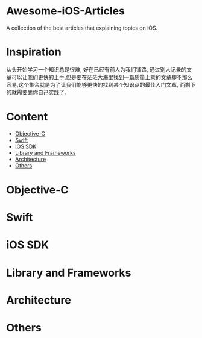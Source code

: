 # Awesome-iOS-Articles
A collection of the best articles that explaining topics on iOS.

# Inspiration

从头开始学习一个知识总是很难, 好在已经有前人为我们铺路, 通过别人记录的文章可以让我们更快的上手,但是要在茫茫大海里找到一篇质量上乘的文章却不那么容易,这个集合就是为了让我们能够更快的找到某个知识点的最佳入门文章, 而剩下的就需要靠你自己实践了.

# Content

- [Objective-C](#objective-c)
- [Swift](#swift)
- [iOS SDK](#ios-sdk)
- [Library and Frameworks](#library-and-frameworks)
- [Architecture](#architecture)
- [Others](#others)

# Objective-C

# Swift

# iOS SDK

# Library and Frameworks

# Architecture

# Others
